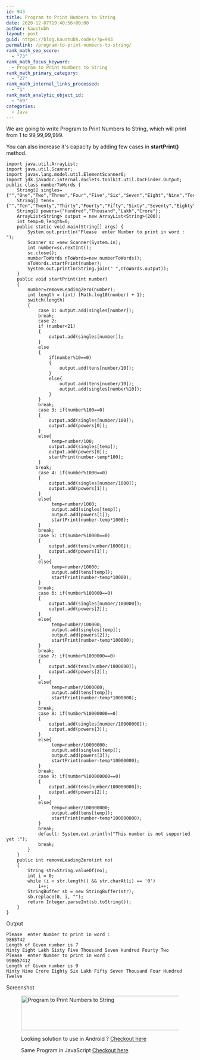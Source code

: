 ```yaml
---
id: 943
title: Program to Print Numbers to String
date: 2020-12-07T19:40:56+00:00
author: kaustubh
layout: post
guid: https://blog.kaustubh.codes/?p=943
permalink: /program-to-print-numbers-to-string/
rank_math_seo_score:
  - "73"
rank_math_focus_keyword:
  - Program to Print Numbers to String
rank_math_primary_category:
  - "27"
rank_math_internal_links_processed:
  - "1"
rank_math_analytic_object_id:
  - "69"
categories:
  - Java
---
```

We are going to write Program to Print Numbers to String, which will print from 1 to 99,99,99,999.

You can also increase it's capacity by adding few cases in **startPrint()** method.

<pre class="wp-block-code"><code>import java.util.ArrayList;
import java.util.Scanner;
import javax.lang.model.util.ElementScanner6;
import jdk.javadoc.internal.doclets.toolkit.util.DocFinder.Output;
public class numberToWords {
    String&#91;] singles={"","One","Two","Three","Four","Five","Six","Seven","Eight","Nine","Ten","Eleven","Twelve","Thirteen","Fourteen","Fifteen","Sixteen","Seventeen","Eighteen","Nineteen","Twenty"};
    String&#91;] tens={"","Ten","Twenty","Thirty","Fourty","Fifty","Sixty","Seventy","Eighty","Ninty","Hundered"};
    String&#91;] powers={"Hundred","Thousand","Lakh","Crore"};
    ArrayList&lt;String&gt; output = new ArrayList&lt;String&gt;(200);
    int temp=0,length=0;
    public static void main(String&#91;] args) {
        System.out.println("Please  enter Number to print in word : ");
        Scanner sc =new Scanner(System.in);
        int number=sc.nextInt();
        sc.close();
        numberToWords nToWords=new numberToWords();
        nToWords.startPrint(number);
        System.out.println(String.join(" ",nToWords.output));
    }
    public void startPrint(int number)
    {
        number=removeLeadingZero(number);
        int length = (int) (Math.log10(number) + 1);
        switch(length)
        {
            case 1: output.add(singles&#91;number]);
            break;
            case 2:
            if (number&lt;21)
            {
                output.add(singles&#91;number]);
            }
            else
            {
                if(number%10==0)
                {
                    output.add(tens&#91;number/10]);
                }
                else{
                    output.add(tens&#91;number/10]);
                    output.add(singles&#91;number%10]);
                }
            }
            break;
            case 3: if(number%100==0)
            {
                output.add(singles&#91;number/100]);
                output.add(powers&#91;0]);
            }
            else{
                 temp=number/100;
                output.add(singles&#91;temp]);
                output.add(powers&#91;0]);
                startPrint(number-temp*100);
            }
           break;
            case 4: if(number%1000==0)
            {
                output.add(singles&#91;number/1000]);
                output.add(powers&#91;1]);
            }
            else{
                 temp=number/1000;
                 output.add(singles&#91;temp]);
                 output.add(powers&#91;1]);
                 startPrint(number-temp*1000);
            }
            break;
            case 5: if(number%10000==0)
            {
                output.add(tens&#91;number/10000]);
                output.add(powers&#91;1]);
            }
            else{
                 temp=number/10000;
                 output.add(tens&#91;temp]);
                 startPrint(number-temp*10000);
            }
            break;
            case 6: if(number%100000==0)
            {
                output.add(singles&#91;number/100000]);
                output.add(powers&#91;2]);
            }
            else{
                 temp=number/100000;
                 output.add(singles&#91;temp]);
                 output.add(powers&#91;2]);
                 startPrint(number-temp*100000);
            }
            break;
            case 7: if(number%1000000==0)
            {
                output.add(tens&#91;number/1000000]);
                output.add(powers&#91;2]);
            }
            else{
                 temp=number/1000000;
                 output.add(tens&#91;temp]);
                 startPrint(number-temp*1000000);
            }
            break;
            case 8: if(number%10000000==0)
            {
                output.add(singles&#91;number/10000000]);
                output.add(powers&#91;3]);
            }
            else{
                 temp=number/10000000;
                 output.add(singles&#91;temp]);
                 output.add(powers&#91;3]);
                 startPrint(number-temp*10000000);
            }
            break;
            case 9: if(number%100000000==0)
            {
                output.add(tens&#91;number/100000000]);
                output.add(powers&#91;2]);
            }
            else{
                 temp=number/100000000;
                 output.add(tens&#91;temp]);
                 startPrint(number-temp*100000000);
            }
            break;
            default: System.out.println("This number is not supported yet :");
            break;
        }
    }
    public int removeLeadingZero(int no)
    {
        String str=String.valueOf(no);
        int i = 0;
        while (i &lt; str.length() && str.charAt(i) == '0')
            i++;
        StringBuffer sb = new StringBuffer(str);
        sb.replace(0, i, "");
        return Integer.parseInt(sb.toString());
    }
}
</code></pre>

Output

<pre class="wp-block-code"><code>Please  enter Number to print in word :
9865742
Length of Given number is 7
Ninty Eight Lakh Sixty Five Thousand Seven Hundred Fourty Two
Please  enter Number to print in word :
998657412
Length of Given number is 9
Ninty Nine Crore Eighty Six Lakh Fifty Seven Thousand Four Hundred Twelve</code></pre>

Screenshot<figure class="wp-block-image size-large is-resized">

<img loading="lazy" src="http://blog.kaustubh.codes/imgs/wp-content/uploads/2020/12/image-1.png" alt="Program to Print Numbers to String" class="wp-image-944" width="662" height="92" srcset="https://blog.kaustubh.codes/imgs/wp-content/uploads/2020/12/image-1.png 662w, https://blog.kaustubh.codes/imgs/wp-content/uploads/2020/12/image-1-300x42.png 300w" sizes="(max-width: 662px) 100vw, 662px" /> 

Looking solution to use in Android ? <a aria-label="Checkout here (opens in a new tab)" href="https://github.com/kaustubhk24/NumberToWords-Library" target="_blank" rel="noreferrer noopener nofollow" class="rank-math-link">Checkout here</a>

Same Program in JavaScript <a href="https://blog.kaustubh.codes/program-to-print-numbers-to-string-in-javascript/" target="_blank" aria-label="Checkout here (opens in a new tab)" rel="noreferrer noopener" class="rank-math-link">Checkout here</a>